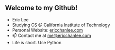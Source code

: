 ## Welcome to my Github!
- Eric Lee
- Studying CS @ [California Institute of Technology](https://www.caltech.edu/)
- Personal Website: [ericchanlee.com](ericchanlee.com)
- 📫 Contact me at [me@ericchanlee.com](mailto:me@ericchanlee.com)
- Life is short. Use Python.

<!---
ericlovesmath/ericlovesmath is a ✨ special ✨ repository because its `README.md` (this file) appears on your GitHub profile.
You can click the Preview link to take a look at your changes.
--->
